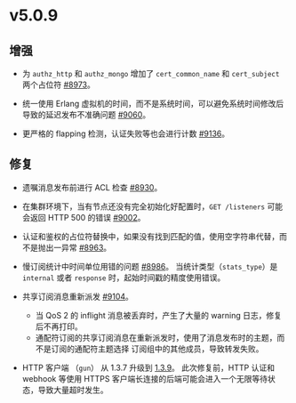 # v5.0.9

## 增强

- 为 `authz_http` 和 `authz_mongo` 增加了 `cert_common_name` 和 `cert_subject` 两个占位符 [#8973](https://github.com/emqx/emqx/pull/8973)。

- 统一使用 Erlang 虚拟机的时间，而不是系统时间，可以避免系统时间修改后导致的延迟发布不准确问题 [#9060](https://github.com/emqx/emqx/pull/9060)。

- 更严格的 flapping 检测，认证失败等也会进行计数 [#9136](https://github.com/emqx/emqx/pull/9136)。

## 修复

- 遗嘱消息发布前进行 ACL 检查 [#8930](https://github.com/emqx/emqx/pull/8930)。

- 在集群环境下，当有节点还没有完全初始化好配置时，`GET /listeners` 可能会返回 HTTP 500 的错误 [#9002](https://github.com/emqx/emqx/pull/9002)。

- 认证和鉴权的占位符替换中，如果没有找到匹配的值，使用空字符串代替，而不是抛出一异常 [#8963](https://github.com/emqx/emqx/pull/8963)。

- 慢订阅统计中时间单位用错的问题 [#8986](https://github.com/emqx/emqx/pull/8986)。
  当统计类型（`stats_type`）是 `internal` 或者 `response` 时，起始时间戳的精度使用错误。

- 共享订阅消息重新派发 [#9104](https://github.com/emqx/emqx/pull/9104)。
  - 当 QoS 2 的 inflight 消息被丢弃时，产生了大量的 warning 日志，修复后不再打印。
  - 通配符订阅的共享订阅消息在重新派发时，使用了消息发布时的主题，而不是订阅的通配符主题选择
    订阅组中的其他成员，导致转发失败。

- HTTP 客户端 （`gun`） 从 1.3.7 升级到 [1.3.9](https://github.com/emqx/gun/tree/1.3.9)。
  此次修复前，HTTP 认证和 webhook 等使用 HTTPS 客户端长连接的后端可能会进入一个无限等待状态，导致大量超时发生。
